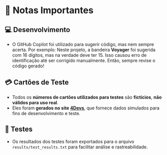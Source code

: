 # 📝 Notas Importantes

## 💻 Desenvolvimento

- O GitHub Copilot foi utilizado para sugerir código, mas nem sempre acerta.
  Por exemplo: Neste projeto, a bandeira **Voyager** foi sugerida com 16 dígitos, mas na verdade deve ter 15. Isso causou erro de identificação até ser corrigido manualmente. Então, sempre revise o código gerado!

## 💳 Cartões de Teste

- Todos os **números de cartões utilizados para testes** são **fictícios**, **não válidos para uso real**.
- Eles foram **gerados no site [4Devs](https://www.4devs.com.br/)**, que fornece dados simulados para fins de desenvolvimento e teste.

## 🧪 Testes

- Os resultados dos testes foram exportados para o arquivo `results/test_results.txt` para facilitar análise e rastreabilidade.
